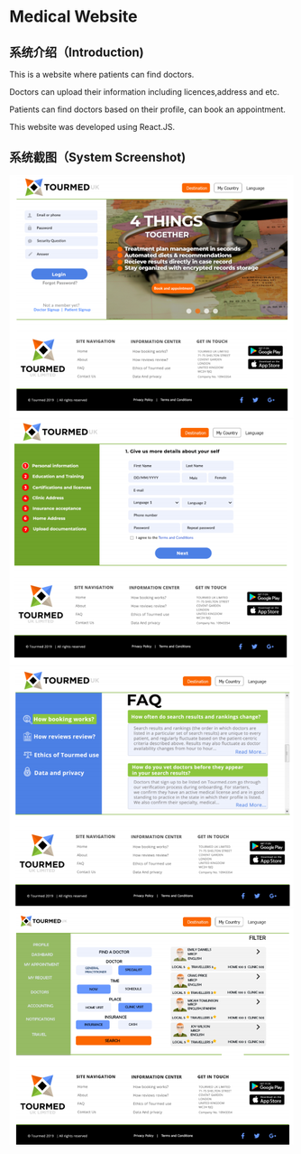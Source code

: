 # Medical Website

## 系统介绍（Introduction)
This is a website where patients can find doctors.

Doctors can upload their information including licences,address and etc.

Patients can find doctors based on their profile, can book an appointment.

This website was developed using React.JS.

## 系统截图（System Screenshot)

![Image1](Screenshot_1.png)
![Image2](Screenshot_2.png)
![Image3](Screenshot_3.png)
![Image3](Screenshot_4.png)

